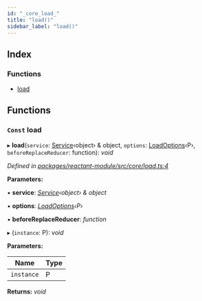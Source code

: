 ```yaml
---
id: "_core_load_"
title: "load()"
sidebar_label: "load()"
---
```


## Index

### Functions

* [load](_core_load_.md#const-load)

## Functions

### `Const` load

▸ **load**(`service`: [Service](../interfaces/_interfaces_.service.md)‹object› & object, `options`: [LoadOptions](../interfaces/_interfaces_.loadoptions.md)‹P›, `beforeReplaceReducer`: function): *void*

*Defined in [packages/reactant-module/src/core/load.ts:4](https://github.com/unadlib/reactant/blob/8437ba9b/packages/reactant-module/src/core/load.ts#L4)*

**Parameters:**

▪ **service**: *[Service](../interfaces/_interfaces_.service.md)‹object› & object*

▪ **options**: *[LoadOptions](../interfaces/_interfaces_.loadoptions.md)‹P›*

▪ **beforeReplaceReducer**: *function*

▸ (`instance`: P): *void*

**Parameters:**

Name | Type |
------ | ------ |
`instance` | P |

**Returns:** *void*
